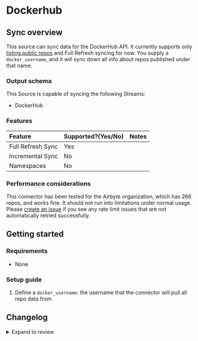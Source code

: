 # Dockerhub

## Sync overview

This source can sync data for the DockerHub API. It currently supports only [listing public repos](https://github.com/airbytehq/airbyte/issues/12773) and Full Refresh syncing for now. You supply a `docker_username`, and it will sync down all info about repos published under that name.

### Output schema

This Source is capable of syncing the following Streams:

- DockerHub

### Features

| Feature           | Supported?\(Yes/No\) | Notes |
| :---------------- | :------------------- | :---- |
| Full Refresh Sync | Yes                  |       |
| Incremental Sync  | No                   |       |
| Namespaces        | No                   |       |

### Performance considerations

This connector has been tested for the Airbyte organization, which has 266 repos, and works fine. It should not run into limitations under normal usage. Please [create an issue](https://github.com/airbytehq/airbyte/issues) if you see any rate limit issues that are not automatically retried successfully.

## Getting started

### Requirements

- None

### Setup guide

1. Define a `docker_username`: the username that the connector will pull all repo data from.

## Changelog

<details>
  <summary>Expand to review</summary>

| Version | Date       | Pull Request                                             | Subject                                                                         |
| :------ | :--------- | :------------------------------------------------------- | :------------------------------------------------------------------------------ |
| 0.3.5 | 2024-12-12 | [49151](https://github.com/airbytehq/airbyte/pull/49151) | Update dependencies |
| 0.3.4 | 2024-12-11 | [48306](https://github.com/airbytehq/airbyte/pull/48306) | Starting with this version, the Docker image is now rootless. Please note that this and future versions will not be compatible with Airbyte versions earlier than 0.64 |
| 0.3.3 | 2024-10-29 | [47826](https://github.com/airbytehq/airbyte/pull/47826) | Update dependencies |
| 0.3.2 | 2024-10-28 | [47664](https://github.com/airbytehq/airbyte/pull/47664) | Update dependencies |
| 0.3.1 | 2024-08-16 | [44196](https://github.com/airbytehq/airbyte/pull/44196) | Bump source-declarative-manifest version |
| 0.3.0 | 2024-08-15 | [44155](https://github.com/airbytehq/airbyte/pull/44155) | Refactor connector to manifest-only format |
| 0.2.15 | 2024-08-10 | [43670](https://github.com/airbytehq/airbyte/pull/43670) | Update dependencies |
| 0.2.14 | 2024-08-03 | [43145](https://github.com/airbytehq/airbyte/pull/43145) | Update dependencies |
| 0.2.13 | 2024-07-27 | [42715](https://github.com/airbytehq/airbyte/pull/42715) | Update dependencies |
| 0.2.12 | 2024-07-20 | [42265](https://github.com/airbytehq/airbyte/pull/42265) | Update dependencies |
| 0.2.11 | 2024-07-13 | [41908](https://github.com/airbytehq/airbyte/pull/41908) | Update dependencies |
| 0.2.10 | 2024-07-10 | [41515](https://github.com/airbytehq/airbyte/pull/41515) | Update dependencies |
| 0.2.9 | 2024-07-09 | [41079](https://github.com/airbytehq/airbyte/pull/41079) | Update dependencies |
| 0.2.8 | 2024-07-06 | [40830](https://github.com/airbytehq/airbyte/pull/40830) | Update dependencies |
| 0.2.7 | 2024-06-25 | [40261](https://github.com/airbytehq/airbyte/pull/40261) | Update dependencies |
| 0.2.6 | 2024-06-22 | [40021](https://github.com/airbytehq/airbyte/pull/40021) | Update dependencies |
| 0.2.5 | 2024-06-06 | [39295](https://github.com/airbytehq/airbyte/pull/39295) | [autopull] Upgrade base image to v1.2.2 |
| 0.2.4 | 2024-04-19 | [37151](https://github.com/airbytehq/airbyte/pull/37151) | Updating to 0.80.0 CDK |
| 0.2.3 | 2024-04-18 | [37151](https://github.com/airbytehq/airbyte/pull/37151) | Manage dependencies with Poetry. |
| 0.2.2 | 2024-04-15 | [37151](https://github.com/airbytehq/airbyte/pull/37151) | Base image migration: remove Dockerfile and use the python-connector-base image |
| 0.2.1 | 2024-04-12 | [37151](https://github.com/airbytehq/airbyte/pull/37151) | schema descriptions |
| 0.2.0 | 2023-08-24 | [29320](https://github.com/airbytehq/airbyte/pull/29320) | Migrate to Low Code |
| 0.1.1 | 2023-08-16 | [13007](https://github.com/airbytehq/airbyte/pull/13007) | Fix schema and tests |
| 0.1.0 | 2022-05-20 | [13007](https://github.com/airbytehq/airbyte/pull/13007) | New source |

</details>
